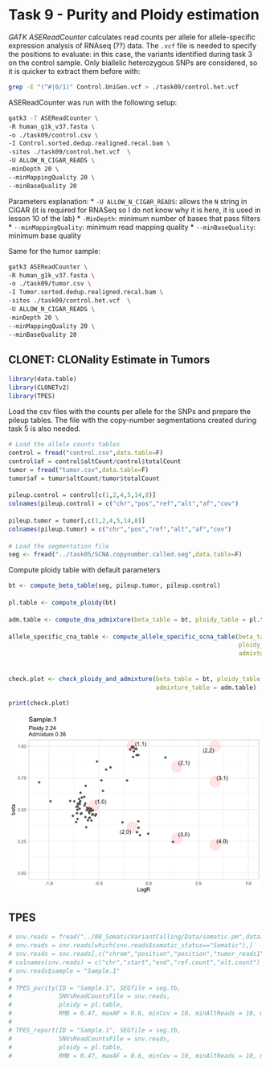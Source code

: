 Task 9 - Purity and Ploidy estimation
================

*GATK ASEReadCounter* calculates read counts per allele for
allele-specific expression analysis of RNAseq (??) data. The `.vcf` file
is needed to specify the positions to evaluate: in this case, the
variants identified during task 3 on the control sample. Only biallelic
heterozygous SNPs are considered, so it is quicker to extract them
before with:

``` bash
grep -E "(^#|0/1)" Control.UniGen.vcf > ./task09/control.het.vcf
```

ASEReadCounter was run with the following setup:

``` bash
gatk3 -T ASEReadCounter \
-R human_g1k_v37.fasta \
-o ./task09/control.csv \
-I Control.sorted.dedup.realigned.recal.bam \
-sites ./task09/control.het.vcf  \
-U ALLOW_N_CIGAR_READS \
-minDepth 20 \
--minMappingQuality 20 \
--minBaseQuality 20
```

Parameters explanation: \* `-U ALLOW_N_CIGAR_READS`: allows the `N`
string in CIGAR (it is required for RNASeq so I do not know why it is
here, it is used in lesson 10 of the lab) \* `-MinDepth`: minimum number
of bases that pass filters \* `--minMappingQuality`: minimum read
mapping quality \* `--minBaseQuality`: minimum base quality

Same for the tumor sample:

``` bash
gatk3 ASEReadCounter \
-R human_g1k_v37.fasta \
-o ./task09/tumor.csv \
-I Tumor.sorted.dedup.realigned.recal.bam \
-sites ./task09/control.het.vcf  \
-U ALLOW_N_CIGAR_READS \
-minDepth 20 \
--minMappingQuality 20 \
--minBaseQuality 20
```

## CLONET: CLONality Estimate in Tumors

``` r
library(data.table)
library(CLONETv2)
library(TPES)
```

Load the csv files with the counts per allele for the SNPs and prepare
the pileup tables. The file with the copy-number segmentations created
during task 5 is also needed.

``` r
# Load the allele counts tables
control = fread("control.csv",data.table=F)
control$af = control$altCount/control$totalCount
tumor = fread("tumor.csv",data.table=F)
tumor$af = tumor$altCount/tumor$totalCount

pileup.control = control[c(1,2,4,5,14,8)]
colnames(pileup.control) = c("chr","pos","ref","alt","af","cov")

pileup.tumor = tumor[,c(1,2,4,5,14,8)]
colnames(pileup.tumor) = c("chr","pos","ref","alt","af","cov")

# Load the segmentation file
seg <- fread("../task05/SCNA.copynumber.called.seg",data.table=F)
```

Compute ploidy table with default parameters

``` r
bt <- compute_beta_table(seg, pileup.tumor, pileup.control)

pl.table <- compute_ploidy(bt)

adm.table <- compute_dna_admixture(beta_table = bt, ploidy_table = pl.table)

allele_specific_cna_table <- compute_allele_specific_scna_table(beta_table = bt,
                                                                ploidy_table = pl.table, 
                                                                admixture_table = adm.table)


check.plot <- check_ploidy_and_admixture(beta_table = bt, ploidy_table = pl.table,
                                         admixture_table = adm.table)
```

``` r
print(check.plot)
```

![](task09_files/figure-gfm/unnamed-chunk-4-1.png)<!-- -->

## TPES

``` r
# snv.reads = fread("../08_SomaticVariantCalling/Data/somatic.pm",data.table=F)
# snv.reads = snv.reads[which(snv.reads$somatic_status=="Somatic"),]
# snv.reads = snv.reads[,c("chrom","position","position","tumor_reads1","tumor_reads2")]
# colnames(snv.reads) = c("chr","start","end","ref.count","alt.count")
# snv.reads$sample = "Sample.1"
# 
# TPES_purity(ID = "Sample.1", SEGfile = seg.tb,
#             SNVsReadCountsFile = snv.reads,
#             ploidy = pl.table,
#             RMB = 0.47, maxAF = 0.6, minCov = 10, minAltReads = 10, minSNVs = 1)
# 
# TPES_report(ID = "Sample.1", SEGfile = seg.tb,
#             SNVsReadCountsFile = snv.reads,
#             ploidy = pl.table,
#             RMB = 0.47, maxAF = 0.6, minCov = 10, minAltReads = 10, minSNVs = 1)
```
